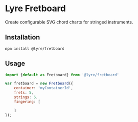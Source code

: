 # Lyre Fretboard

Create configurable SVG chord charts for stringed instruments.

## Installation

`npm install @lyre/fretboard`

## Usage

```javascript
import {default as Fretboard} from '@lyre/fretboard'

var fretboard = new Fretboard({
    container: 'myContainerId',
    frets: 5,
    strings: 6,
    fingering: [

    ]
});